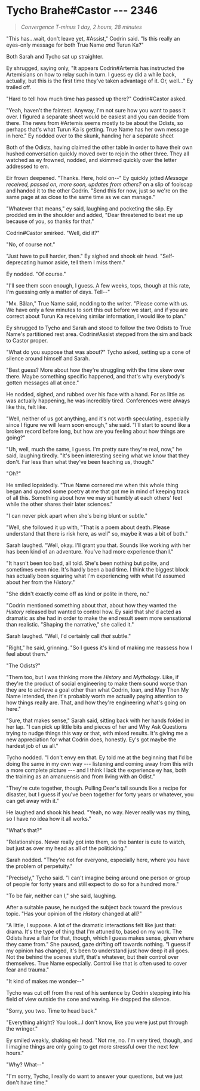# Tycho Brahe#Castor --- 2346

> *Convergence T-minus 1 day, 2 hours, 28 minutes*

"This has...wait, don't leave yet, #Assist," Codrin said. "Is this really an eyes-only message for both True Name *and* Turun Ka?"

Both Sarah and Tycho sat up straighter.

Ey shrugged, saying only, "It appears Codrin#Artemis has instructed the Artemisians on how to relay such in turn. I guess ey did a while back, actually, but this is the first time they've taken advantage of it. Or, well..." Ey trailed off.

"Hard to tell how much time has passed up there?" Codrin#Castor asked.

"Yeah, haven't the faintest. Anyway, I'm not sure how you want to pass it over. I figured a separate sheet would be easiest and you can decide from there. The news from #Artemis seems mostly to be about the Odists, so perhaps that's what Turun Ka is getting. True Name has her own message in here." Ey nodded over to the skunk, handing her a separate sheet

Both of the Odists, having claimed the other table in order to have their own hushed conversation quickly moved over to rejoin the other three. They all watched as ey frowned, nodded, and skimmed quickly over the letter addressed to em.

Eir frown deepened. "Thanks. Here, hold on--" Ey quickly jotted *Message received, passed on, more soon, updates from others?* on a slip of foolscap and handed it to the other Codrin. "Send this for now, just so we're on the same page at as close to the same time as we can manage."

"Whatever that means," ey said, laughing and pocketing the slip. Ey prodded em in the shoulder and added, "Dear threatened to beat me up because of you, so thanks for that."

Codrin#Castor smirked. "Well, did it?"

"No, of course not."

"Just have to pull harder, then." Ey sighed and shook eir head. "Self-deprecating humor aside, tell them I miss them."

Ey nodded. "Of course."

"I'll see them soon enough, I guess. A few weeks, tops, though at this rate, I'm guessing only a matter of days. Tell--"

"Mx. Bălan," True Name said, nodding to the writer. "Please come with us. We have only a few minutes to sort this out before we start, and if you are correct about Turun Ka receiving similar information, I would like to plan."

Ey shrugged to Tycho and Sarah and stood to follow the two Odists to True Name's partitioned rest area. Codrin#Assist stepped from the sim and back to Castor proper.

"What do you suppose that was about?" Tycho asked, setting up a cone of silence around himself and Sarah.

"Best guess? More about how they're struggling with the time skew over there. Maybe something specific happened, and that's why everybody's gotten messages all at once."

He nodded, sighed, and rubbed over his face with a hand. For as little as was actually happening, he was incredibly tired. Conferences were always like this, felt like.

"Well, neither of us got anything, and it's not worth speculating, especially since I figure we will learn soon enough," she said. "I'll start to sound like a broken record before long, but how are you feeling about how things are going?"

"Uh, well, much the same, I guess. I'm pretty sure they're real, now," he said, laughing tiredly. "It's been interesting seeing what we know that they don't. Far less than what they've been teaching us, though."

"Oh?"

He smiled lopsidedly. "True Name cornered me when this whole thing began and quoted some poetry at me that got me in mind of keeping track of all this. Something about how we may sit humbly at each others' feet while the other shares their later sciences."

"I can never pick apart when she's being blunt or subtle."

"Well, she followed it up with, "That is a poem about death. Please understand that there is risk here, as well" so, maybe it was a bit of both."

Sarah laughed. "Well, okay. I'll grant you that. Sounds like working with her has been kind of an adventure. You've had more experience than I."

"It hasn't been too bad, all told. She's been nothing but polite, and sometimes even nice. It's hardly been a bad time. I think the biggest block has actually been squaring what I'm experiencing with what I'd assumed about her from the *History*."

"She didn't exactly come off as kind or polite in there, no."

"Codrin mentioned something about that, about how they wanted the *History* released but wanted to control how. Ey said that she'd acted as dramatic as she had in order to make the end result seem more sensational than realistic. "Shaping the narrative," she called it."

Sarah laughed. "Well, I'd certainly call *that* subtle."

"Right," he said, grinning. "So I guess it's kind of making me reassess how I feel about them."

"The Odists?"

"Them too, but I was thinking more the *History* and *Mythology*. Like, if they're the product of social engineering to make them sound worse than they are to achieve a goal other than what Codrin, Ioan, and May Then My Name intended, then it's probably worth me actually paying attention to how things really are. That, and how they're engineering what's going on here."

"Sure, that makes sense," Sarah said, sitting back with her hands folded in her lap. "I can pick up little bits and pieces of her and Why Ask Questions trying to nudge things this way or that, with mixed results. It's giving me a new appreciation for what Codrin does, honestly. Ey's got maybe the hardest job of us all."

Tycho nodded. "I don't envy em that. Ey told me at the beginning that I'd be doing the same in my own way --- listening and coming away from this with a more complete picture --- and I think I lack the experience ey has, both the training as an amanuensis and from living with an Odist."

"They're cute together, though. Pulling Dear's tail sounds like a recipe for disaster, but I guess if you've been together for forty years or whatever, you can get away with it."

He laughed and shook his head. "Yeah, no way. Never really was my thing, so I have no idea how it all works."

"What's that?"

"Relationships. Never really got into them, so the banter is cute to watch, but just as over my head as all of the politicking."

Sarah nodded. "They're not for everyone, especially here, where you have the problem of perpetuity."

"Precisely," Tycho said. "I can't imagine being around one person or group of people for forty years and still expect to do so for a hundred more."

"To be fair, neither can I," she said, laughing.

After a suitable pause, he nudged the subject back toward the previous topic. "Has your opinion of the *History* changed at all?"

"A little, I suppose. A lot of the dramatic interactions felt like just that: drama. It's the type of thing that I'm attuned to, based on my work. The Odists have a flair for that, though, which I guess makes sense, given where they came from." She paused, gaze drifting off towards nothing. "I guess if my opinion has changed, it's been to understand just how deep it all goes. Not the behind the scenes stuff, that's whatever, but their control over themselves. True Name especially. Control like that is often used to cover fear and trauma."

"It kind of makes me wonder--"

Tycho was cut off from the rest of his sentence by Codrin stepping into his field of view outside the cone and waving. He dropped the silence.

"Sorry, you two. Time to head back."

"Everything alright? You look...I don't know, like you were just put through the wringer."

Ey smiled weakly, shaking eir head. "Not me, no. I'm very tired, though, and I imagine things are only going to get more stressful over the next few hours."

"Why? What--"

"I'm sorry, Tycho, I really do want to answer your questions, but we just don't have time."

